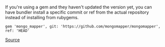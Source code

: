 If you're using a gem and they haven't updated the version yet, you can have bundler install a specific commit
or ref from the actual repository instead of installing from rubygems.

```
gem 'mongo_mapper', git: 'https://github.com/mongomapper/mongomapper', ref: 'HEAD'
```

[Source](http://bundler.io/git.html)
